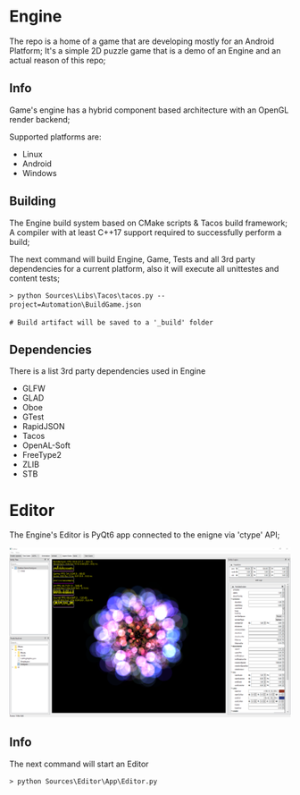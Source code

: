 # Engine

The repo is a home of a game that are developing mostly for an Android Platform; It's a simple 2D puzzle game that is a demo of an Engine and an actual reason of this repo;

## Info
Game's engine has a hybrid component based architecture with an OpenGL render backend;

Supported platforms are:
 - Linux
 - Android
 - Windows

## Building
The Engine build system based on CMake scripts & Tacos build framework; A compiler with at least C++17 support required to successfully perform a build;

The next command will build Engine, Game, Tests and all 3rd party dependencies for a current platform, also it will execute all unittestes and content tests;

```
> python Sources\Libs\Tacos\tacos.py --project=Automation\BuildGame.json

# Build artifact will be saved to a '_build' folder

```

## Dependencies
There is a list 3rd party dependencies used in Engine

- GLFW
- GLAD
- Oboe
- GTest
- RapidJSON
- Tacos
- OpenAL-Soft
- FreeType2
- ZLIB
- STB

# Editor

The Engine's Editor is PyQt6 app connected to the enigne via 'ctype' API;

![Editor](https://github.com/lastcolour/GamePractice/blob/master/Docs/Editor_Example_01.png)

## Info

The next command will start an Editor

```
> python Sources\Editor\App\Editor.py

```
